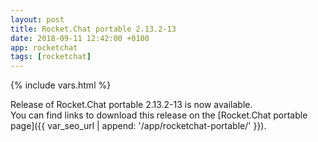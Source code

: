 ```yaml
---
layout: post
title: Rocket.Chat portable 2.13.2-13
date: 2018-09-11 12:42:00 +0100
app: rocketchat
tags: [rocketchat]
---
```

{% include vars.html %}

Release of Rocket.Chat portable 2.13.2-13 is now available.<br />
You can find links to download this release on the [Rocket.Chat portable page]({{ var_seo_url | append: '/app/rocketchat-portable/' }}).